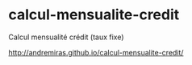 # calcul-mensualite-credit
Calcul mensualité crédit (taux fixe)

http://andremiras.github.io/calcul-mensualite-credit/

